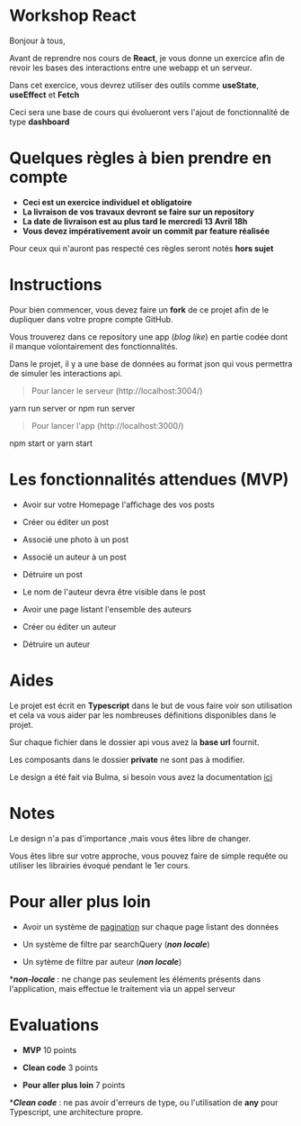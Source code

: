 # Workshop React

Bonjour à tous,

Avant de reprendre nos cours de **React**, je vous donne un exercice afin de revoir les bases des interactions entre une webapp et un serveur.

Dans cet exercice, vous devrez utiliser des outils comme **useState**, **useEffect** et **Fetch**

Ceci sera une base de cours qui évolueront vers l'ajout de fonctionnalité de type **dashboard**

# Quelques règles à bien prendre en compte

- **Ceci est un exercice individuel et obligatoire**
- **La livraison de vos travaux devront se faire sur un repository**
- **La date de livraison est au plus tard le mercredi 13 Avril 18h**
- **Vous devez impérativement avoir un commit par feature réalisée**

Pour ceux qui n'auront pas respecté ces règles seront notés **hors sujet**

# Instructions

Pour bien commencer, vous devez faire un **fork** de ce projet afin de le dupliquer dans votre propre compte GitHub.

Vous trouverez dans ce repository une app (_blog like_) en partie codée dont il manque volontairement des fonctionnalités.

Dans le projet, il y a une base de données au format json qui vous permettra de simuler les interactions api.

> Pour lancer le serveur (http://localhost:3004/)

yarn run server or npm run server

> Pour lancer l'app (http://localhost:3000/)

npm start or yarn start

# Les fonctionnalités attendues (MVP)

- Avoir sur votre Homepage l'affichage des vos posts

- Créer ou éditer un post

- Associé une photo à un post

- Associé un auteur à un post

- Détruire un post

- Le nom de l'auteur devra être visible dans le post

- Avoir une page listant l'ensemble des auteurs

- Créer ou éditer un auteur

- Détruire un auteur

# Aides

Le projet est écrit en **Typescript** dans le but de vous faire voir son utilisation et cela va vous aider par les nombreuses définitions disponibles dans le projet.

Sur chaque fichier dans le dossier api vous avez la **base url** fournit.

Les composants dans le dossier **private** ne sont pas à modifier.

Le design a été fait via Bulma, si besoin vous avez la documentation [ici](https://bulma.io)

# Notes

Le design n'a pas d'importance ,mais vous êtes libre de changer.

Vous êtes libre sur votre approche, vous pouvez faire de simple requête ou utiliser les librairies évoqué pendant le 1er cours.

# Pour aller plus loin

- Avoir un système de [pagination](https://bulma.io/documentation/components/pagination/) sur chaque page listant des données

- Un système de filtre par searchQuery (**_non locale_**)

- Un sytème de filtre par auteur (**_non locale_**)

\***_non-locale_** : ne change pas seulement les éléments présents dans l'application, mais effectue le traitement via un appel serveur

# Evaluations

- **MVP** 10 points

- **Clean code** 3 points

- **Pour aller plus loin** 7 points

\***_Clean code_** : ne pas avoir d'erreurs de type, ou l'utilisation de **any** pour Typescript, une architecture propre.
